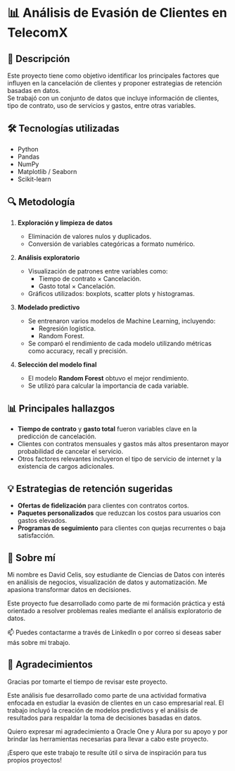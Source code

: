 # 📊 Análisis de Evasión de Clientes en TelecomX

## 📌 Descripción
Este proyecto tiene como objetivo identificar los principales factores que influyen en la cancelación de clientes y proponer estrategias de retención basadas en datos.  
Se trabajó con un conjunto de datos que incluye información de clientes, tipo de contrato, uso de servicios y gastos, entre otras variables.

## 🛠 Tecnologías utilizadas
- Python
- Pandas
- NumPy
- Matplotlib / Seaborn
- Scikit-learn

## 🔍 Metodología
1. **Exploración y limpieza de datos**  
   - Eliminación de valores nulos y duplicados.
   - Conversión de variables categóricas a formato numérico.
   
2. **Análisis exploratorio**  
   - Visualización de patrones entre variables como:
     - Tiempo de contrato × Cancelación.
     - Gasto total × Cancelación.
   - Gráficos utilizados: boxplots, scatter plots y histogramas.

3. **Modelado predictivo**  
   - Se entrenaron varios modelos de Machine Learning, incluyendo:
     - Regresión logística.
     - Random Forest.
   - Se comparó el rendimiento de cada modelo utilizando métricas como accuracy, recall y precisión.

4. **Selección del modelo final**  
   - El modelo **Random Forest** obtuvo el mejor rendimiento.
   - Se utilizó para calcular la importancia de cada variable.

## 📊 Principales hallazgos
- **Tiempo de contrato** y **gasto total** fueron variables clave en la predicción de cancelación.
- Clientes con contratos mensuales y gastos más altos presentaron mayor probabilidad de cancelar el servicio.
- Otros factores relevantes incluyeron el tipo de servicio de internet y la existencia de cargos adicionales.

## 💡 Estrategias de retención sugeridas
- **Ofertas de fidelización** para clientes con contratos cortos.
- **Paquetes personalizados** que reduzcan los costos para usuarios con gastos elevados.
- **Programas de seguimiento** para clientes con quejas recurrentes o baja satisfacción.

## 🙋 Sobre mí
Mi nombre es David Celis, soy estudiante de Ciencias de Datos con interés en análisis de negocios, visualización de datos y automatización. Me apasiona transformar datos en decisiones.

Este proyecto fue desarrollado como parte de mi formación práctica y está orientado a resolver problemas reales mediante el análisis exploratorio de datos.

📫 Puedes contactarme a través de LinkedIn o por correo si deseas saber más sobre mi trabajo.

## 🙏 Agradecimientos
Gracias por tomarte el tiempo de revisar este proyecto.

Este análisis fue desarrollado como parte de una actividad formativa enfocada en estudiar la evasión de clientes en un caso empresarial real. El trabajo incluyó la creación de modelos predictivos y el análisis de resultados para respaldar la toma de decisiones basadas en datos.

Quiero expresar mi agradecimiento a Oracle One y Alura por su apoyo y por brindar las herramientas necesarias para llevar a cabo este proyecto.

¡Espero que este trabajo te resulte útil o sirva de inspiración para tus propios proyectos!
